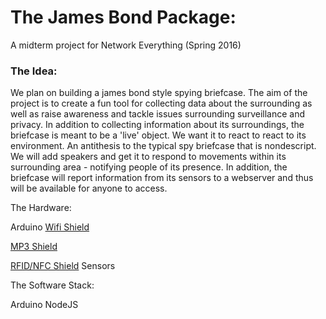 <h1>The James Bond Package: </h1>

A midterm project for Network Everything (Spring 2016)

<h3> The Idea: </h3>

We plan on building a james bond style spying briefcase. The aim of the project is to create a fun tool for collecting data about the surrounding as well as raise awareness and tackle issues surrounding surveillance and privacy. In addition to collecting information about its surroundings, the briefcase is meant to be a 'live' object. We want it to react to react to its environment. An antithesis to the typical spy briefcase that is nondescript. We will add speakers and get it to respond to movements within its surrounding area - notifying people of its presence. In addition, the briefcase will report information from its sensors to a webserver and thus will be available for anyone to access.


The Hardware:

Arduino
<a href = 'http://equip.nyuad.im/equip-items/adafruit-huzzah-cc3000-wifi-shield-with-onboard-antenna/'> Wifi Shield</a>

<a href='http://equip.nyuad.im/equip-items/adafruit-music-maker-mp3-shield-for-arduino-2/'>MP3 Shield</a>

<a href='https://www.adafruit.com/products/789'>RFID/NFC Shield</a>
Sensors


The Software Stack:

Arduino
NodeJS

